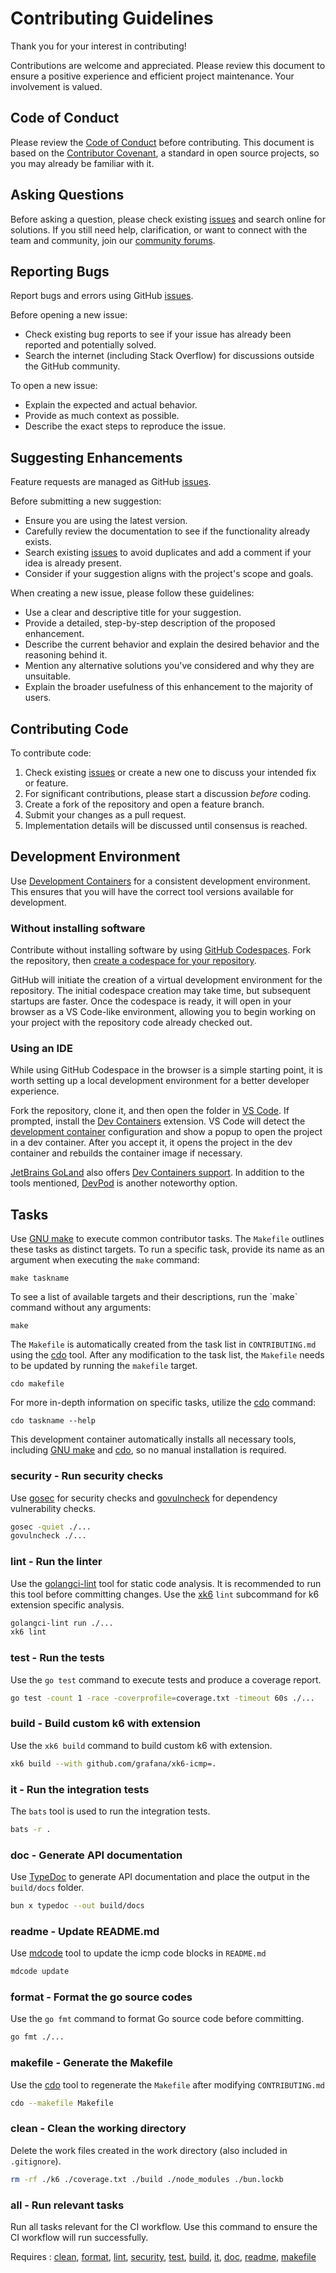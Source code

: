 # Contributing Guidelines

Thank you for your interest in contributing!

Contributions are welcome and appreciated. Please review this document to ensure a positive experience and efficient project maintenance. Your involvement is valued.

## Code of Conduct

Please review the [Code of Conduct](CODE_OF_CONDUCT.md) before contributing. This document is based on the [Contributor Covenant](https://contributor-covenant.org/), a standard in open source projects, so you may already be familiar with it.

## Asking Questions

Before asking a question, please check existing [issues](https://github.com/grafana/xk6-icmp/issues) and search online for solutions. If you still need help, clarification, or want to connect with the team and community, join our [community forums](https://community.grafana.com/c/grafana-k6).

## Reporting Bugs

Report bugs and errors using GitHub [issues](https://github.com/grafana/xk6-icmp/issues).

Before opening a new issue:

* Check existing bug reports to see if your issue has already been reported and potentially solved.  
* Search the internet (including Stack Overflow) for discussions outside the GitHub community.

To open a new issue:

* Explain the expected and actual behavior.  
* Provide as much context as possible.  
* Describe the exact steps to reproduce the issue.

## Suggesting Enhancements

Feature requests are managed as GitHub [issues](https://github.com/grafana/xk6-icmp/issues).

Before submitting a new suggestion:

* Ensure you are using the latest version.  
* Carefully review the documentation to see if the functionality already exists.  
* Search existing [issues](https://github.com/grafana/xk6-icmp/issues) to avoid duplicates and add a comment if your idea is already present.  
* Consider if your suggestion aligns with the project's scope and goals.

When creating a new issue, please follow these guidelines:

* Use a clear and descriptive title for your suggestion.  
* Provide a detailed, step-by-step description of the proposed enhancement.  
* Describe the current behavior and explain the desired behavior and the reasoning behind it.  
* Mention any alternative solutions you've considered and why they are unsuitable.  
* Explain the broader usefulness of this enhancement to the majority of users.

## Contributing Code

To contribute code:

1. Check existing [issues](https://github.com/grafana/xk6-icmp/issues) or create a new one to discuss your intended fix or feature.  
2. For significant contributions, please start a discussion *before* coding.  
3. Create a fork of the repository and open a feature branch.  
4. Submit your changes as a pull request.  
5. Implementation details will be discussed until consensus is reached.

## Development Environment

Use [Development Containers](https://containers.dev) for a consistent development environment. This ensures that you will have the correct tool versions available for development.

### Without installing software

Contribute without installing software by using [GitHub Codespaces](https://docs.github.com/en/codespaces). Fork the repository, then [create a codespace for your repository](https://docs.github.com/en/codespaces/developing-in-a-codespace/creating-a-codespace-for-a-repository).

GitHub will initiate the creation of a virtual development environment for the repository. The initial codespace creation may take time, but subsequent startups are faster. Once the codespace is ready, it will open in your browser as a VS Code-like environment, allowing you to begin working on your project with the repository code already checked out.

### Using an IDE

While using GitHub Codespace in the browser is a simple starting point, it is worth setting up a local development environment for a better developer experience.

Fork the repository, clone it, and then open the folder in [VS Code](https://code.visualstudio.com/). If prompted, install the [Dev Containers](https://marketplace.visualstudio.com/items?itemName=ms-vscode-remote.remote-containers) extension. VS Code will detect the [development container](https://containers.dev/) configuration and show a popup to open the project in a dev container. After you accept it, it opens the project in the dev container and rebuilds the container image if necessary.

[JetBrains GoLand](https://www.jetbrains.com/go/) also offers [Dev Containers support](https://www.jetbrains.com/help/go/connect-to-devcontainer.html). In addition to the tools mentioned, [DevPod](https://devpod.sh/docs/) is another noteworthy option.

## Tasks

Use [GNU make](https://www.gnu.org/software/make/) to execute common contributor tasks. The `Makefile` outlines these tasks as distinct targets. To run a specific task, provide its name as an argument when executing the `make` command:

```shell
make taskname
```

To see a list of available targets and their descriptions, run the \`make\` command without any arguments:

```shell
make
```

The `Makefile` is automatically created from the task list in `CONTRIBUTING.md` using the [cdo](https://github.com/szkiba/cdo) tool. After any modification to the task list, the `Makefile` needs to be updated by running the `makefile` target.

```shell
cdo makefile
```

For more in-depth information on specific tasks, utilize the [cdo](https://github.com/szkiba/cdo) command:

```shell
cdo taskname --help
```

This development container automatically installs all necessary tools, including [GNU make](https://www.gnu.org/software/make/) and [cdo](https://github.com/szkiba/cdo), so no manual installation is required.

### security - Run security checks

Use [gosec] for security checks and [govulncheck] for dependency vulnerability checks.

```bash
gosec -quiet ./...
govulncheck ./...
```

[security]: #security---run-security-checks
[gosec]: https://github.com/securego/gosec
[govulncheck]: https://github.com/golang/vuln

### lint - Run the linter

Use the [golangci-lint] tool for static code analysis. It is recommended to run this tool before committing changes. Use the [xk6] `lint` subcommand for k6 extension specific analysis.

```bash
golangci-lint run ./...
xk6 lint
```

[lint]: #lint---run-the-linter
[xk6]: https://github.com/grafana/xk6
[golangci-lint]: https://github.com/golangci/golangci-lint

### test - Run the tests

Use the `go test` command to execute tests and produce a coverage report.

```bash
go test -count 1 -race -coverprofile=coverage.txt -timeout 60s ./...
```

[test]: #test---run-the-tests

### build - Build custom k6 with extension

Use the `xk6 build` command to build custom k6 with extension.

```bash
xk6 build --with github.com/grafana/xk6-icmp=.
```

[build]: #build---build-custom-k6-with-extension

### it - Run the integration tests

The `bats` tool is used to run the integration tests.

```bash
bats -r .
```

[it]: #it---run-the-integration-tests

### doc - Generate API documentation

Use [TypeDoc] to generate API documentation and place the output in the `build/docs` folder.

```bash
bun x typedoc --out build/docs
```

[doc]: #doc---generate-api-documentation
[TypeDoc]: https://typedoc.org/

### readme - Update README.md

Use [mdcode] tool to update the icmp code blocks in `README.md`

```bash
mdcode update
```

[readme]: #readme---update-readmemd
[mdcode]: https://github.com/szkiba/mdcode

### format - Format the go source codes

Use the `go fmt` command to format Go source code before committing.

```bash
go fmt ./...
```

[format]: #format---format-the-go-source-codes

### makefile - Generate the Makefile

Use the [cdo](https://github.com/szkiba/cdo) tool to regenerate the `Makefile` after modifying `CONTRIBUTING.md`

```bash
cdo --makefile Makefile
```

[makefile]: #makefile---generate-the-makefile

### clean - Clean the working directory

Delete the work files created in the work directory (also included in `.gitignore`).

```bash
rm -rf ./k6 ./coverage.txt ./build ./node_modules ./bun.lockb
```

[clean]: #clean---clean-the-working-directory

### all - Run relevant tasks

Run all tasks relevant for the CI workflow. Use this command to ensure the CI workflow will run successfully.

Requires
: [clean], [format], [lint], [security], [test], [build], [it], [doc], [readme], [makefile]
